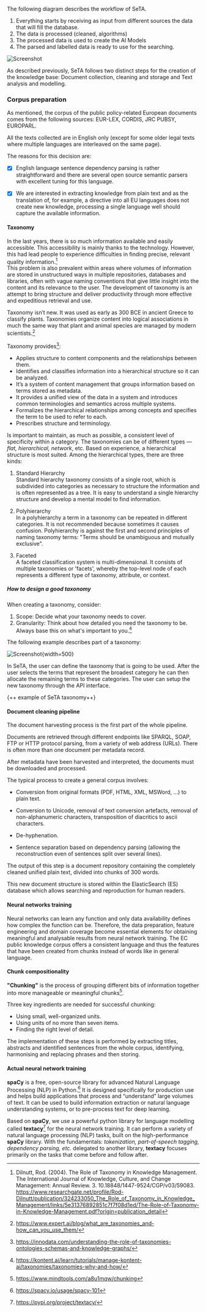 

The following diagram describes the workflow of SeTA.
 
1. Everything starts by receiving as input from different sources the data that will fill the database.
2. The data is processed (cleaned, algorithms)
3. The processed data is used to create the AI Models
4. The parsed and labelled data is ready to use for the searching. 



![Screenshot](../img/machine_learning_icons.png)



As described previously, SeTA follows two distinct steps for the creation of the knowledge base: Document collection, cleaning and storage and Text analysis and modelling.



### Corpus preparation

As mentioned, the corpus of the public policy-related European documents comes from the following sources: EUR-LEX, CORDIS, JRC PUBSY, EUROPARL.

All the texts collected are in English only (except for some older legal texts where multiple languages are interleaved on the same page). 

The reasons for this decision are:

- [x] English language sentence dependency parsing is rather straightforward and there are several open source semantic parsers with excellent tuning for this language.

- [x] We are interested in extracting knowledge from plain text and as the translation of, for example, a directive into all EU languages does not create new knowledge, processing a single language well should capture the available information.


#### Taxonomy

In the last years, there is so much information available and easily accessible. This accessibility is mainly thanks to the technology. However, this had lead people to experience difficulties in finding precise, relevant quality information.[^1]    
This problem is also prevalent within areas where volumes of information are stored in unstructured ways in multiple repositories, databases and libraries, often with vague naming conventions that give little insight into the content and its relevance to the user. The development of taxonomy is an attempt to bring structure and deliver productivity through more effective and expeditious retrieval and use.           

Taxonomy isn’t new. It was used as early as 300 BCE in ancient Greece to classify plants.  Taxonomies organize content into logical associations in much the same way that plant and animal species are managed by modern scientists.[^2]  

Taxonomy provides[^3]: 

- Applies structure to content components and the relationships between them.
- Identifies and classifies information into a hierarchical structure so it can be analyzed.
- It’s a system of content management that groups information based on terms stored as metadata.
- It provides a unified view of the data in a system and introduces common terminologies and semantics across multiple systems.
- Formalizes the hierarchical relationships among concepts and specifies the term to be used to refer to each.
- Prescribes structure and terminology.


Is important to maintain, as much as possible, a consistent level of specificity within a category. The taxonomies can be of different types — *flat, hierarchical, network*, etc. Based on experience, a hierarchical structure is most suited. Among the hierarchical types, there are three kinds: 

  1.  Standard Hierarchy     
    Standard hierarchy taxonomy consists of a single root, which is subdivided into categories as necessary to structure the information and is often represented as a tree. It is easy to understand a single hierarchy structure and develop a mental model to find information. 

  2.  Polyhierarchy     
    In a polyhierarchy a term in a taxonomy can be repeated in different categories. 
    It is not recommended because sometimes it causes confusion. Polyhierarchy is against the first and second principles of naming taxonomy terms: "Terms should be unambiguous and mutually exclusive". 

  3. Faceted       
    A faceted classification system is multi-dimensional. It consists of multiple taxonomies or 'facets', whereby the top-level node of each represents a different type of taxonomy, attribute, or context. 


##### How to design a good taxonomy

When creating a taxonomy, consider:       
1. Scope: Decide what your taxonomy needs to cover.    
2. Granularity: Think about how detailed you need the taxonomy to be. Always base this on what's important to you.[^4]    


The following example describes part of a taxonomy:

![Screenshot](../img/taxonomy.png){width=500}

<!--```
  /natural sciences
  /natural sciences/biological sciences
  /natural sciences/biological sciences/ecology
  /natural sciences/biological sciences/ecology/ecosystems
  /natural sciences/biological sciences/zoology
  /natural sciences/biological sciences/zoology/entomology
``` -->

In SeTA, the user can define the taxonomy that is going to be used. After the user selects the terms that represent the broadest category he can then allocate the remaining terms to these categories. The user can setup the new taxonomy through the API interface. 



{++ example of SeTA taxonomy++}




#### Document cleaning pipeline
The document harvesting process is the first part of the whole pipeline. 

Documents are retrieved through different endpoints like SPARQL, SOAP, FTP or HTTP protocol parsing, from a variety of web address (URLs). There is often more than one document per metadata record. 

After metadata have been harvested and interpreted, the documents must be downloaded and processed. 

The typical process to create a general corpus involves:

- Conversion from original formats (PDF, HTML, XML, MSWord, …) to plain text.

- Conversion to Unicode, removal of text conversion artefacts, removal of non-alphanumeric characters, transposition of diacritics to ascii characters.

- De-hyphenation.

- Sentence separation based on dependency parsing (allowing the reconstruction even of sentences split over several lines).

The output of this step is a document repository containing the completely cleaned unified plain text, divided into chunks of 300 words. 

This new document structure is stored within the ElasticSearch (ES) database which allows searching and reproduction for human readers. 


#### Neural networks training

Neural networks can learn any function and only data availability defines how complex the function can be. Therefore, the data preparation, feature engineering and domain coverage become essential elements for obtaining meaningful and analysable results from neural network training.
The EC public knowledge corpus offers a consistent language and thus the features that have been created from chunks instead of words like in general language.


#### Chunk compositionality

**"Chunking"** is the process of grouping different bits of information together into more manageable or meaningful chunks[^5]. 

Three key ingredients are needed for successful chunking:

- Using small, well-organized units.
- Using units of no more than seven items.
- Finding the right level of detail.

The implementation of these steps is performed by extracting titles, abstracts and identified sentences from the whole corpus, identifying, harmonising and replacing phrases and then storing.


#### Actual neural network training

**spaCy** is a free, open-source library for advanced Natural Language Processing (NLP) in Python.[^6] It is designed specifically for production use and helps build applications that process and “understand” large volumes of text. It can be used to build information extraction or natural language understanding systems, or to pre-process text for deep learning.

Based on **spaCy**, we use a powerful python library for language modelling called **textacy**[^7] for the neural network training. It can perform a variety of natural language processing (NLP) tasks, built on the high-performance **spaCy** library. With the fundamentals: *tokenization, part-of-speech tagging, dependency parsing, etc.* delegated to another library, **textacy** focuses primarily on the tasks that come before and follow after.



[^1]: Dilnutt, Rod. (2004). The Role of Taxonomy in Knowledge Management. The International Journal of Knowledge, Culture, and Change Management: Annual Review. 3. 10.18848/1447-9524/CGP/v03/59083. https://www.researchgate.net/profile/Rod-Dilnutt/publication/324233050_The_Role_of_Taxonomy_in_Knowledge_Management/links/5e31376892851c7f7f08d1ed/The-Role-of-Taxonomy-in-Knowledge-Management.pdf?origin=publication_detail
[^2]: https://www.expert.ai/blog/what_are_taxonomies_and-how_can_you_use_them/
[^3]: https://innodata.com/understanding-the-role-of-taxonomies-ontologies-schemas-and-knowledge-graphs/
[^4]: https://kontent.ai/learn/tutorials/manage-kontent-ai/taxonomies/taxonomies-why-and-how/
[^5]: https://www.mindtools.com/a8u1mqw/chunking
[^6]: https://spacy.io/usage/spacy-101 
[^7]: https://pypi.org/project/textacy/




